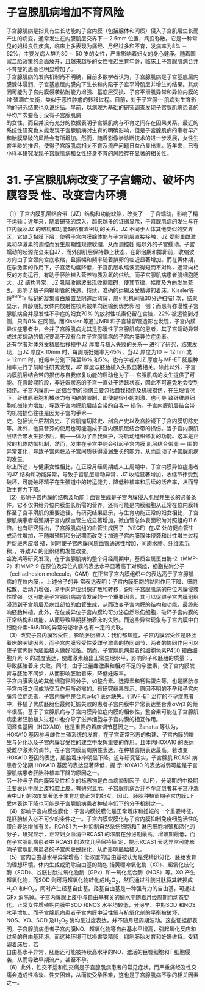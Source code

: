 # 子宫腺肌病增加不育风险  
子宫腺肌病是指具有生长功能的子宫内膜（包括腺体和间质）侵入子宫肌层生长而产生的病变，通常发生在内膜肌层交界下— $2.5\mathrm{mm}$ 位置，病变弥散。它是一种常见的妇科良性疾病，临床上多表现为痛经、月经过多和不育，发病率为$8\%\sim62\%$，主要发病人群为$30\sim50$ 岁的女性，严重影响着妇女的身心健康。随着国家二胎政策的全面放开，且越来越多的女性推迟生育年龄，临床上子宫腺肌病合并不育症的患者也明显增加了。  
子宫腺肌病的发病机制尚不明确，目前多数学者认为，子宫腺肌病是子宫基底层内膜腺体浸润、子宫基底层内膜向下生长和内陷于子宫平滑肌层并增生的结果。其病因可能为子宫内膜侵袭黏附能力增强、基底层受损、子宫平滑肌异常和异位内膜的增 殖凋亡失衡，类似于恶性肿瘤的转移过程。目前，对于子宫腺— 肌病对生育影响的研究结果也众说纷纭。早前，以病理为基础的研究调查发现子宫腺肌病患者的平均产次要高于没有子宫腺肌病  
的女性，而且并没有充分的依据表明子宫腺肌病与不育之间存在因果关系。最近的系统性研究也未能发现子宫腺肌病对生育的明确影响，但是子宫腺肌病的患者早产和胎膜早破的风险会有所增加。然而，随着影像学诊断技术的进一步发展，女性生育年龄的推迟，使得子宫腺肌病相关不育及流产问题日益凸显出来。近年来，已有小样本研究发现子宫腺肌病和女性终身不育的风险存在显著的相关性。  
# 31.  子宫腺肌病改变了子宫蠕动、破坏内膜容受 性、改变宫内环境  
（1）子宫内膜肌层结合带（JZ）结构和功能缺陷，改变了— 子宫蠕动，影响了精子运输：近年来，随着研究的深入，越来越多的证据显示，子宫腺肌病的发生与在位内膜及JZ 的结构和功能缺陷有着密切的关系。JZ 不同于人体其他类似的交界区，它缺乏黏膜下层，使得子宫内膜腺体能与子宫肌层直接接触，JZ 受卵巢雌激素和孕激素的调控而发生周期性规律收缩，从而调控妊 娠以外的子宫蠕动。子宫蠕动的起源完全来自JZ，而外部肌层保持静止状态，在卵泡期和排卵前，收缩波方向由子宫颈向宫底收缩，且振幅和频率随着排卵的临近显著增加。而在黄体期，在孕激素的作用下，子宫活动度降低，子宫肌层收缩波变得短而不对称，通常向相反的方向运行，有助于胚胎植入营养物质及氧的供给。而子宫腺肌病患者肌细胞肥大，JZ 结构异常，JZ 肌层收缩波出现收缩障碍，使其节律、幅度及方向发生紊乱，影响了精子向输卵管的快速、持续、准确的运输及受精卵的着床。Kissler等将$^{99\mathrm{{m}}}\mathrm{{Tr}}$ 标记的凝集蛋白放置至阴道后穹窿，用$\gamma$ 相机间隔30分钟扫描1 次，结果显示，育龄期妇女体内放射性核素被单向运输到优势卵泡一侧；而患有弥漫性子宫腺肌病合并原发性不孕症的妇女$70\%$ 的放射性核素仍留在宫腔，$22\%$ 被运输到对侧，只有$8\%$ 在同侧。而Kissler 等通过MRI 和子宫输卵管造影也发现，子宫内膜异位症患者中，合并子宫腺肌病尤其是弥漫性子宫腺肌病的患者，其子宫蠕动异常或过度蠕动的情况要高于没有合并子宫腺肌病的子宫内膜异位症患者。  
还有学者对体外受精胚胎移植中JZ 厚度与植入失败的关系— 进行了研究，结果发现，当JZ 厚度$<\,10\mathrm{mm}$ 时，每周期妊娠率为$45\%$，当JZ 厚度为$10\sim12\mathrm{mm}$ 或$>12\mathrm{mm}$ 时，妊娠率分别下降至$16\%$ 和$5\%$。也有学者对JZ 厚度与IVF-ET 胚胎种植率进行了前瞻性研究发现，JZ 厚度与胚胎植入失败显著相关。除此以外，子宫内膜肌层结合带的损伤与自我修复功能的启动也为子— 宫腺肌病的发生提供了可能。在育龄期阶段，非妊娠状态的子宫一直处于活跃状态，因此不可避免地会受到损伤。子宫内膜肌— 层结合带的损伤主要包括自我损伤及机械损伤，在生理情况下，纤维原细胞机械张力有明确的限制，即使是很小的刺激，也可导 致纤维原细胞机械张力增加，导致子宫内膜肌层结合带的自我— 损伤。子宫内膜肌层结合带的机械损伤往往是因为子宫的手术—  
史，包括流产后刮宫史、子宫肌瘤切除史、剖宫产史以及宫腔镜下子宫内膜切除史等。此外，他莫昔芬的使用也可能造成子宫内膜肌层结合带的损伤。当子宫内膜肌层结合带发生损伤后，机——体为了自我保护，将启动组织修复的功能。这本是正常的机体防御机制，然而，发生在子宫中则会引起子宫内膜 肌层结合带周 — 围的异常变化，导致子宫内膜及子宫间质获得浸润生长的能力，从而启动了子宫腺肌病的发生。  
综上所述，与健康女性相比，在正常月经周期或人工周期中，子宫内膜异位症患者的JZ 结构和功能异常，导致子宫肌层蠕动异常，JZ 收缩显著增加，收缩节律受到破坏，可能破坏精子在生殖道中的转运能力，降低种植率和后续的活产率，从而导致生育力下降。  
（2）影响子宫内膜的结构及功能：血管生成是子宫内膜侵入肌层并生长的必备条件。它不仅供给异位内膜生长所需的营养，还有可能是内膜细胞从正常在位内膜转移至子宫平滑肌的重要途径。有研究结果显示，与生育功能正常的妇女相比，子宫腺肌病患者增殖期子宫内膜血管生成显著增加，微血管总体表面积为对照组的11.6 倍。也有研究得出，子宫腺肌病组的血管生成因子（VEGF）在JZ 处的促血管生成活性增加，不随增殖期和分泌期而改变；加速子宫内膜腺体侵袭和灶性增生过程并促进内皮增 殖，同时使子宫内膜间质血管通透性增加，间质水肿、纤维素沉积，，导致JZ 的组织结构发生改变。  
金海鸿等研究发现，在子宫腺肌病的整个月经周期中，基质金属蛋白酶-2（MMP-2）和MMP-9 在原位及异位内膜的表达水平显著高于对照组，细胞黏附分子（cell adhesion molecule，CAM）在正常子宫内膜组织中的表达高于子宫腺肌病的在位内膜，。上述分子的异 常表达表明：子宫内膜细胞的黏附作用下降、细胞松散、活动力增强，易于向异位组织扩散和转移，说明子宫腺肌病的在位内膜侵袭性增强。这可能是子宫腺肌病病情发展的一个重要因素，其可以促进子宫内膜组织浸润到子宫肌层及病灶部位的血管生成，从而改变子宫内膜的结构和功能，最终影响胚胎种植。此外，在位或异位子宫内膜均可分泌自然杀伤细胞，破坏子宫内膜的正常结构和功能，从而导致早期胚胎着床的失败。而这些异常现象与子宫内膜中白细胞介素-6/8/10的异常分泌增多也有一定的关联。  
（3）改变子宫内膜容受性，影响胚胎植入：我们都知道，子宫内膜容受性是胚胎着床的关键因素，而子宫内膜容受性受雌孕激素的协同调节，两者的协同作用可以使子宫内膜为胚胎植入做好准备。然而，子宫腺肌病患者的细胞色素P450 和白细胞介素-6 的过度表达，使雌激素超出正常生理水平，影响卵子和胚胎的质量；，导致胚胎着床 失败。同时，由于过量雌激素和相对不足的孕激素，使子宫内膜发育与胚胎不同步，从而影响胚胎着床，降低妊娠率。  
子宫内膜表达的其他细胞黏附分子，如整合素、选择素和钙黏蛋白等，也是胚胎与子宫内膜之间成功交互作用所必需的。有研究结果显示，原因不明的不孕和子宫内膜异位症患者，子宫内膜中整合素$\alpha4\eta1$ 表达缺失。行IVF-ET 治疗的不孕症患者中，移植了优质胚胎但最终妊娠失败的患者子宫内膜中异常表达整合素$\alpha\mathrm{V}\eta3$ 的频率很高。基于子宫腺肌病与子宫内膜异位症内膜的相似性，整合素可能在子宫腺肌病患者胚胎植入过程中也介导了滋养细胞与子宫内膜的相互作用。  
同源盒基因（HOXA10）也是重要的着床调节基因之一。Zanatta 等认为，HOXA10 基因参与雌性生殖系统的发育，在子宫正常形态的构建、子宫内膜的增生与分化以及子宫内膜容受性的建立中发挥重要的作用。且体内HOXA10 的表达受雌孕激素的调节，在子宫内膜呈周期性表达，在种植窗期表达最高。若改变HOXA10 基因的表达，胚胎着床率明显下降。近年研究证实，子宫腺肌 RCAS1  病患者分泌期 HOXA10  基因的表达显著降低，提 示HOXA10 的表达减弱可能是子宫腺肌病患者胚胎种植率下降的原因之一。  
另一种与子宫内膜容受性相关的标志物是白血病抑制因子（LIF），分泌期的中晚期主要表达于腺上皮和腔上皮。有研究显示，子宫腺肌病合并不孕症患者其子宫冲洗液中LIF 的浓度显著低于生育功能正常的妇女。因此，胚胎种植窗期子宫内膜LIF 受体表达下降也可能是子宫腺肌病患者种植率低下的分子机制之一。  
（4）影响子宫内膜蜕膜化：子宫内膜蜕膜化是正常着床和妊娠的一个重要特征，是胚胎植入必不可少的条件之一。子宫内膜蜕膜化与子宫内膜抑制免疫细胞活性的蛋白表达增加有关。RCAS1 为一种抑制自然杀伤细胞和T 淋巴细胞增殖和活化的分子，研究显示，正常妇女血清中RCAS1 的浓度在分泌期最高，增殖期最低，而在子宫腺肌病患者中 RCAS1  的浓度几乎保持恒 定，提示RCAS1 表达异常可能影响子宫腺肌病患者的子宫内膜蜕膜化，从而影响胚胎植入。  
（5）宫内自由基水平异常增高：低浓度的自由基被认为是受精卵分化、胚胎发育的理想环境。体内生成或消除自由基的酶包 括黄嘌呤氧化酶（XO）、超氧化歧化酶（SOD）、谷胱甘肽过氧化物酶（GPx）和一氧化氮合酶（NOS）等。XO 产生超氧化物，而SOD 则可将超氧化物转化成$\mathrm{H}_{2}\mathrm{O}_{2}$，然后通过谷胱甘肽将其转换成$\mathrm{H}_{2}\mathrm{O}$ 和$\mathrm{HO}_{2}$，同时产生羟基自由基。羟基自由基是一种强有力的自由基，可通过GPx 消除掉。子宫内膜腺上皮中与自由基有关的酶水平随着月经周期而动态变化。正常女性增殖期内膜中SOD 和NOS 水平均较低，分泌早、中期SOD 和NOS 水平增加。而子宫腺肌病患者子宫内膜中活性氧与抗氧化剂的平衡被破坏，NOS、XO、SOD 及$\mathrm{H}_{2}\mathrm{O}_{2}$ 酶均呈过度表达，并不随月经周期波动。这些证据都表明，子宫腺肌病患者子宫内膜NO、超氧化物等自由基水平增高，引起氧化反应和过多的自由基环境。而这种环境可以损害受精卵，抑制胚胎发育和妊娠维持。受精卵着床后，若  
自由基水平异常，胚胎还可能被持续高水平的NO、激活的巨噬细胞和T 细胞侵袭，从而导致早期流产，甚至不孕。  
（6）此外，性交不适和性交痛是子宫腺肌病患者的常见症状。而严重痛经及性交痛会造成性冷淡、性交困难，从而使受孕困难，这也是子宫腺肌病不孕的相关因素之一。  
